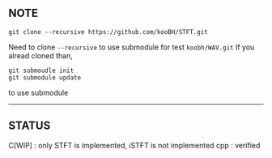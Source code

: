 ## NOTE

```git clone --recursive https://github.com/kooBH/STFT.git```

Need to clone ```--recursive``` to use submodule for test ```koobh/WAV.git```
If you alread cloned than,
```
git submoudle init
git submodule update
```
to use submodule

---

## STATUS

C[WIP] : only STFT is implemented, iSTFT is not implemented
cpp    : verified
